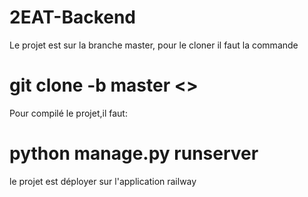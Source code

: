 # 2EAT-Backend
Le projet est sur la branche master, pour le cloner il faut la commande 
# git clone -b master <<lien du projet>>
Pour compilé le projet,il faut:
# python manage.py runserver
le projet est déployer sur l'application railway
